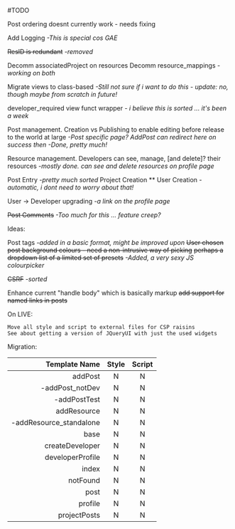 #TODO


Post ordering doesnt currently work - needs fixing


Add Logging *-This is special cos GAE* 

~~ResID is redundant~~ *-removed*

Decomm associatedProject on resources
Decomm resource_mappings
*-working on both*

Migrate views to class-based
*-Still not sure if i want to do this - update: no, though maybe from scratch in future!*


developer_required view funct wrapper
*- i believe this is sorted ... it's been a week*


Post management.
Creation vs Publishing to enable editing before release to the world at large
*-Post specific page? AddPost can redirect here on success then*
	*-Done, pretty much!*

Resource management.
Developers can see, manage, [and delete]? their resources
*-mostly done. can see and delete resources on profile page*

Post Entry *-pretty much sorted*
Project Creation **
User Creation *-automatic, i dont need to worry about that!*

User -> Developer upgrading *-a link on the profile page*

~~Post Comments~~ *-Too much for this ... feature creep?*


Ideas:

Post tags
    *-added in a basic format, might be improved upon*
~~User chosen post background colours - need a non-intrusive way of picking~~
	~~perhaps a dropdown list of a limited set of presets~~
	*-Added, a very sexy JS colourpicker*

~~CSRF~~ *-sorted*

Enhance current "handle body" which is basically markup
	~~add support for named links in posts~~



On LIVE:

    Move all style and script to external files for CSP raisins
    See about getting a version of JQueryUI with just the used widgets 



Migration:

| Template Name               | Style | Script |
| --------------------------: |:-----:|:------:|
| addPost                     |   N   |   N    |
| -addPost_notDev             |   N   |   N    |
| -addPostTest                |   N   |   N    |
| addResource                 |   N   |   N    |
| -addResource_standalone     |   N   |   N    |
| base                        |   N   |   N    |
| createDeveloper             |   N   |   N    |
| developerProfile            |   N   |   N    |
| index                       |   N   |   N    |
| notFound                    |   N   |   N    |
| post                        |   N   |   N    |
| profile                     |   N   |   N    |
| projectPosts                |   N   |   N    |